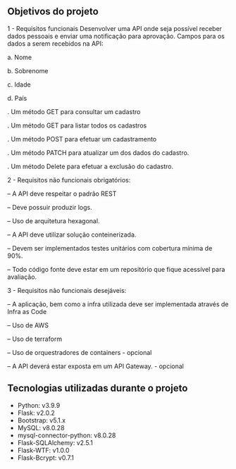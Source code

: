 ## Objetivos do projeto

1 - Requisitos funcionais
Desenvolver uma API onde seja possível receber dados pessoais e enviar uma notificação para aprovação.
Campos para os dados a serem recebidos na API:

a. Nome

b. Sobrenome

c. Idade

d. País



. Um método GET para consultar um cadastro

. Um método GET para listar todos os cadastros

. Um método POST para efetuar um cadastramento

. Um método PATCH para atualizar um dos dados do cadastro.

. Um método Delete para efetuar a exclusão do cadastro.



2 - Requisitos não funcionais obrigatórios:

– A API deve respeitar o padrão REST

– Deve possuir produzir logs.

– Uso de arquitetura hexagonal.

– A API deve utilizar solução conteinerizada.

– Devem ser implementados testes unitários com cobertura mínima de 90%.

– Todo código fonte deve estar em um repositório que fique acessível para avaliação.



3 - Requisitos não funcionais desejáveis:

– A aplicação, bem como a infra utilizada deve ser implementada através de Infra as Code

– Uso de AWS

– Uso de terraform

– Uso de orquestradores de containers - opcional

– A API deverá estar exposta em um API Gateway. - opcional

## Tecnologias utilizadas durante o projeto

* Python: v3.9.9
* Flask: v2.0.2
* Bootstrap: v5.1.x
* MySQL: v8.0.28
* mysql-connector-python: v8.0.28
* Flask-SQLAlchemy: v2.5.1
* Flask-WTF: v1.0.0
* Flask-Bcrypt: v0.7.1
